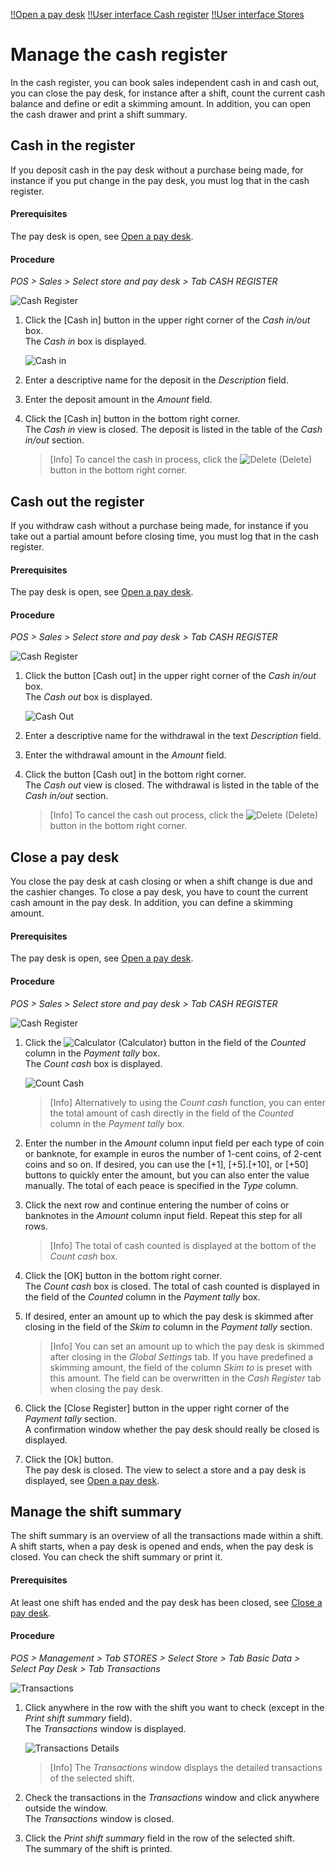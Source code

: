 [!!Open a pay desk](./01_OpenPayDesk.md)
[!!User interface Cash register](../UserInterface/01c_CashRegister.md)
[!!User interface Stores](../UserInterface/02b_Stores.md)

# Manage the cash register

In the cash register, you can book sales independent cash in and cash out, you can close the pay desk, for instance after a shift, count the current cash balance and define or edit a skimming amount. In addition, you can open the cash drawer and print a shift summary.


## Cash in the register

If you deposit cash in the pay desk without a purchase being made, for instance if you put change in the pay desk, you must log that in the cash register.

#### Prerequisites

The pay desk is open, see [Open a pay desk](./01_OpenPayDesk.md).

#### Procedure

*POS > Sales > Select store and pay desk > Tab CASH REGISTER*

![Cash Register](../../Assets/Screenshots/POS/Sales/CashRegister/CashRegister.png "[Cash Register]")

1. Click the [Cash in] button in the upper right corner of the *Cash in/out* box.   
    The *Cash in* box is displayed.

    ![Cash in](../../Assets/Screenshots/POS/Sales/CashRegister/CashIn.png "[Cash in]")

2. Enter a descriptive name for the deposit in the *Description* field.

3. Enter the deposit amount in the *Amount* field.

4. Click the [Cash in] button in the bottom right corner.  
    The *Cash in* view is closed. The deposit is listed in the table of the *Cash in/out* section.   

    > [Info] To cancel the cash in process, click the ![Delete](../../Assets/Icons/Trash03.png "[Delete]") (Delete) button in the bottom right corner.



## Cash out the register

If you withdraw cash without a purchase being made, for instance if you take out a partial amount before closing time, you must log that in the cash register.

#### Prerequisites

The pay desk is open, see [Open a pay desk](./01_OpenPayDesk.md).

#### Procedure

*POS > Sales > Select store and pay desk > Tab CASH REGISTER*

![Cash Register](../../Assets/Screenshots/POS/Sales/CashRegister/CashRegister.png "[Cash Register]")

1. Click the button [Cash out] in the upper right corner of the *Cash in/out* box.   
    The *Cash out* box is displayed.

    ![Cash Out](../../Assets/Screenshots/POS/Sales/CashRegister/CashOut.png "[Cash Out]")

2. Enter a descriptive name for the withdrawal in the text *Description* field.

3. Enter the withdrawal amount in the *Amount* field.

4. Click the button [Cash out] in the bottom right corner.  
    The *Cash out* view is closed. The withdrawal is listed in the table of the *Cash in/out* section.   

    > [Info] To cancel the cash out process, click the ![Delete](../../Assets/Icons/Trash04.png "[Delete]") (Delete) button in the bottom right corner.



## Close a pay desk

You close the pay desk at cash closing or when a shift change is due and the cashier changes. To close a pay desk, you have to count the current cash amount in the pay desk. In addition, you can define a skimming amount.

#### Prerequisites

The pay desk is open, see [Open a pay desk](./01_OpenPayDesk.md).

#### Procedure

*POS > Sales > Select store and pay desk > Tab CASH REGISTER*

![Cash Register](../../Assets/Screenshots/POS/Sales/CashRegister/CashRegister.png "[Cash Register]")

1. Click the ![Calculator](../../Assets/Icons/Calculator01.png "[Calculator]") (Calculator) button in the field of the *Counted* column in the *Payment tally* box.   
    The *Count cash* box is displayed.

    ![Count Cash](../../Assets/Screenshots/POS/Sales/CashRegister/CountCash.png "[Count Cash]")

    > [Info] Alternatively to using the *Count cash* function, you can enter the total amount of cash directly in the field of the *Counted* column in the *Payment tally* box.

2. Enter the number in the *Amount* column input field per each type of coin or banknote, for example in euros the number of 1-cent coins, of 2-cent coins and so on. If desired, you can use the [+1], [+5].[+10], or [+50] buttons to quickly enter the amount, but you can also enter the value manually. The total of each peace is specified in the *Type* column.

3. Click the next row and continue entering the number of coins or banknotes in the *Amount* column input field. Repeat this step for all rows.

    > [Info] The total of cash counted is displayed at the bottom of the *Count cash* box.

4. Click the [OK] button in the bottom right corner.  
    The *Count cash* box is closed. The total of cash counted is displayed in the field of the *Counted* column in the *Payment tally* box.

5. If desired, enter an amount up to which the pay desk is skimmed after closing in the field of the *Skim to* column in the *Payment tally* section.

    > [Info] You can set an amount up to which the pay desk is skimmed after closing in the *Global Settings* tab. If you have predefined a skimming amount, the field of the column *Skim to* is preset with this amount. The field can be overwritten in the *Cash Register* tab when closing the pay desk.

6. Click the [Close Register] button in the upper right corner of the *Payment tally* section.   
    A confirmation window whether the pay desk should really be closed is displayed.

7. Click the [Ok] button.   
    The pay desk is closed. The view to select a store and a pay desk is displayed, see [Open a pay desk](./01_OpenPayDesk.md).



## Manage the shift summary

The shift summary is an overview of all the transactions made within a shift. A shift starts, when a pay desk is opened and ends, when the pay desk is closed. You can check the shift summary or print it.

#### Prerequisites

At least one shift has ended and the pay desk has been closed, see [Close a pay desk](#close-a-pay-desk).

#### Procedure

*POS > Management > Tab STORES > Select Store > Tab Basic Data > Select Pay Desk > Tab Transactions*

![Transactions](../../Assets/Screenshots/POS/Management/Stores/PayDesk/Transactions/Transactions.png "[Transactions]")

1. Click anywhere in the row with the shift you want to check (except in the *Print shift summary* field).   
    The *Transactions* window is displayed.

    ![Transactions Details](../../Assets/Screenshots/POS/Management/Stores/PayDesk/Transactions/Details.png "[Transactions Details]")

    > [Info] The *Transactions* window displays the detailed transactions of the selected shift.

2. Check the transactions in the *Transactions* window and click anywhere outside the window.   
    The *Transactions* window is closed.

3. Click the *Print shift summary* field in the row of the selected shift.   
    The summary of the shift is printed.

[comments]: <> (For me, a new tab in the browser is displayed with the shift summary. Is it like that by default or do I have to configure it somewhere in the printing settings?)

